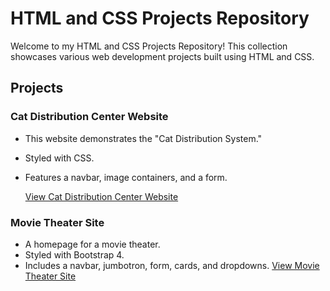 # HTML and CSS Projects Repository

Welcome to my HTML and CSS Projects Repository! This collection showcases various web development projects built using HTML and CSS.

## Projects

### Cat Distribution Center Website

- This website demonstrates the "Cat Distribution System."
- Styled with CSS.
- Features a navbar, image containers, and a form.

  [View Cat Distribution Center Website](https://github.com/catpylnev/HTML-and-CSS-Projects/tree/main/Basic_HTML_and_CSS/Website-Project)

### Movie Theater Site


- A homepage for a movie theater.
- Styled with Bootstrap 4.
- Includes a navbar, jumbotron, form, cards, and dropdowns.
  [View Movie Theater Site](https://github.com/catpylnev/HTML-and-CSS-Projects/tree/main/bootstrap4_project)
